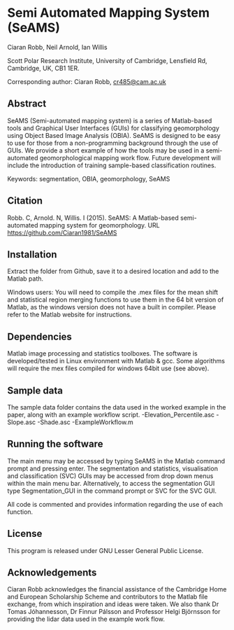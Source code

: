 Semi Automated Mapping System (SeAMS)
==============================================================================================

Ciaran Robb, Neil Arnold, Ian Willis 


Scott Polar Research Institute, University of Cambridge, Lensfield Rd, Cambridge, UK, CB1 1ER.

Corresponding author: Ciaran Robb, cr485@cam.ac.uk


Abstract
--------

SeAMS (Semi-automated mapping system) is a series of Matlab-based tools and Graphical User Interfaces (GUIs) for classifying geomorphology using Object Based Image Analysis (OBIA). SeAMS is designed to be easy to use for those from a non-programming background through the use of GUIs. We provide a short example of how the tools may be used in a semi- automated geomorphological mapping work flow. Future development will include the introduction of training sample-based classification routines.

Keywords: segmentation, OBIA, geomorphology, SeAMS


Citation
--------

Robb. C, Arnold. N, Willis. I (2015). SeAMS: A Matlab-based semi-automated mapping system for geomorphology.
URL https://github.com/Ciaran1981/SeAMS


Installation
------------

Extract the folder from Github, save it to a desired location and add to the Matlab path.


Windows users: You will need to compile the .mex files for the mean shift and statistical region merging functions to use them in the 64 bit version of Matlab, as the windows version does not have a built in compiler. Please refer to the Matlab website for instructions. 


Dependencies
------------

Matlab image processing and statistics toolboxes.
The software is developed/tested in Linux environment with Matlab & gcc.
Some algorithms will require the mex files compiled for windows 64bit use (see above).

Sample data
-----------

The sample data folder contains the data used in the worked example in the paper, along with an example workflow script.
-Elevation_Percentile.asc
-Slope.asc
-Shade.asc
-ExampleWorkflow.m


Running the software
---------------------

The main menu may be accessed by typing SeAMS in the Matlab command prompt and pressing enter. The segmentation and statistics, visualisation and classification (SVC) GUIs may be accessed from drop down menus within the main menu bar. Alternatively, to access the segmentation GUI type Segmentation_GUI in the command prompt or SVC for the SVC GUI.

All code is commented and provides information regarding the use of each function.


License
-------

This program is released under GNU Lesser General Public License. 


Acknowledgements
----------------

Ciaran Robb acknowledges the financial assistance of the Cambridge Home and
European Scholarship Scheme and contributors to the Matlab file exchange,
from which inspiration and ideas were taken. We also thank Dr Tomas
Jóhannesson, Dr Finnur Pálsson and Professor Helgi Björnsson for providing
the lidar data used in the example work flow.

